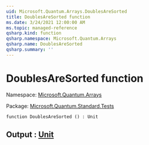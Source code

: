 ```yaml
---
uid: Microsoft.Quantum.Arrays.DoublesAreSorted
title: DoublesAreSorted function
ms.date: 3/24/2021 12:00:00 AM
ms.topic: managed-reference
qsharp.kind: function
qsharp.namespace: Microsoft.Quantum.Arrays
qsharp.name: DoublesAreSorted
qsharp.summary: ''
---
```


# DoublesAreSorted function

Namespace: [Microsoft.Quantum.Arrays](xref:Microsoft.Quantum.Arrays)

Package: [Microsoft.Quantum.Standard.Tests](https://nuget.org/packages/Microsoft.Quantum.Standard.Tests)




```qsharp
function DoublesAreSorted () : Unit
```


## Output : [Unit](xref:microsoft.quantum.lang-ref.unit)

